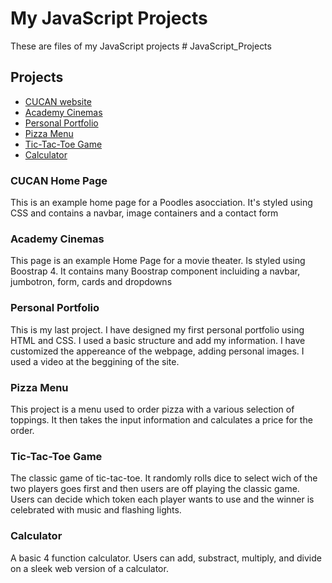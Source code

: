  <h1>My JavaScript Projects</h1>
    <p>These are files of my JavaScript projects # JavaScript_Projects</p>

<h2>Projects</h2>
<ul>
<li><a href="https://github.com/sanraias/ONE_PAGE_Project" target="_blank">CUCAN website</a></li>
<li><a href="https://github.com/sanraias/HTML-and-CSS-Projects/tree/main/Boostrap_Projects/boostrap4_project" target="_blank">Academy Cinemas</a></li>
<li><a href="https://github.com/sanraias/HTML-and-CSS-Projects/tree/main/Portfolio_Website/Vasco_Portfolio" target="_blank">Personal Portfolio</a></li>
<li><a href="https://github.com/sanraias/JavaScript_Projects/tree/main/Pizza_Project" target="_blank">Pizza Menu</a></li>
<li><a href="https://github.com/sanraias/JavaScript_Projects/tree/main/TicTacToe" target="_blank">Tic-Tac-Toe Game</a></li>
<li><a href="https://github.com/sanraias/JavaScript_Projects/tree/main/Calculator" target="_blank">Calculator</a></li>
</ul>

<h3>CUCAN Home Page</h3>
<p>This is an example home page for a Poodles asocciation.
It's styled using CSS and contains a navbar, image containers and a contact form</p>
    
<h3>Academy Cinemas</h3>
<p>This page is an example Home Page for a movie theater. Is styled using Boostrap 4.
It contains many Boostrap component incluiding a navbar, jumbotron, form, cards and dropdowns</p>

<h3>Personal Portfolio</h3>
<p>This is my last project. I have designed my first personal portfolio using HTML and CSS.
I used a basic structure and add my information. I have customized the appereance of the webpage,
adding personal images. I used a video at the beggining of the site.
</p>

<h3>Pizza Menu</h3>
<p>This project is a menu used to order pizza with a various selection of toppings. It then takes the input information and calculates a price for the order.</p>

<h3>Tic-Tac-Toe Game</h3>
<p>The classic game of tic-tac-toe. It randomly rolls dice to select wich of the two players goes first and then users are off playing the classic game. Users can decide which token each player wants to use and the winner is celebrated with music and flashing lights.</p>

<h3>Calculator</h3>
<p>A basic 4 function calculator. Users can add, substract, multiply, and divide on a sleek web version of a calculator.</p>
